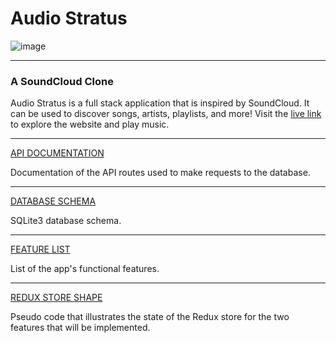 
# Audio Stratus
![image](https://user-images.githubusercontent.com/106204127/196734315-4e4baafe-2799-42ab-bc9a-217f99fbc7e6.png)


***
### A SoundCloud Clone

Audio Stratus is a full stack application that is inspired by SoundCloud. It can be used to discover songs, artists, playlists, and more! Visit the [live link](https://audio-stratus.herokuapp.com/) to explore the website and play music.

***

[API DOCUMENTATION](https://github.com/jcgilb/API-project/wiki/API-Routes)

Documentation of the API routes used to make requests to the database.

***
[DATABASE SCHEMA](https://github.com/jcgilb/API-project/wiki/Database-Schema)

SQLite3 database schema.

***
[FEATURE LIST](https://github.com/jcgilb/API-project/wiki/Feature-List)

List of the app's functional features. 

***
[REDUX STORE SHAPE](https://github.com/jcgilb/API-project/wiki/Redux-Store-Shape)

Pseudo code that illustrates the state of the Redux store for the two features that will be implemented. 

